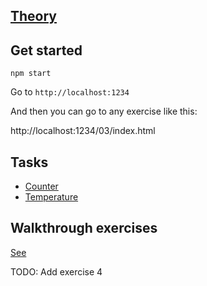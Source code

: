 ## [Theory](./docs/state-machine)

## Get started

`npm start`

Go to `http://localhost:1234`

And then you can go to any exercise like this:

http://localhost:1234/03/index.html

## Tasks

- [Counter](./tasks/counter/counterMachine.md)
- [Temperature](./tasks/temperature/temperature.md)

## Walkthrough exercises

[See](./exercises)

TODO: Add exercise 4
